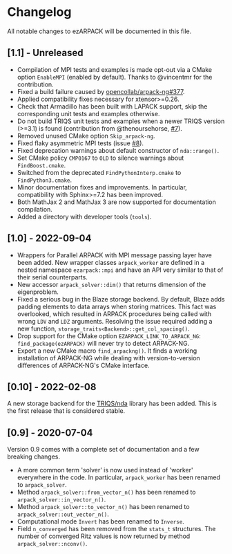 # Changelog

All notable changes to ezARPACK will be documented in this file.

## [1.1] - Unreleased

* Compilation of MPI tests and examples is made opt-out via a CMake option
  `EnableMPI` (enabled by default). Thanks to @vincentmr for the contribution.
* Fixed a build failure caused by
  [opencollab/arpack-ng#377](https://github.com/opencollab/arpack-ng/pull/377).
* Applied compatibility fixes necessary for xtensor>=0.26.
* Check that Armadillo has been built with LAPACK support, skip the
  corresponding unit tests and examples otherwise.
* Do not build TRIQS unit tests and examples when a newer TRIQS version (>=3.1)
  is found (contribution from @thenoursehorse,
  [#7](https://github.com/krivenko/ezARPACK/pull/7)).
* Removed unused CMake option `Skip_arpack-ng`.
* Fixed flaky asymmetric MPI tests
  (issue [#8](https://github.com/krivenko/ezARPACK/issues/8)).
* Fixed deprecation warnings about default constructor of `nda::range()`.
* Set CMake policy `CMP0167` to `OLD` to silence warnings about
  `FindBoost.cmake`.
* Switched from the deprecated `FindPythonInterp.cmake` to `FindPython3.cmake`.
* Minor documentation fixes and improvements. In particular, compatibility with
  Sphinx>=7.2 has been improved.
* Both MathJax 2 and MathJax 3 are now supported for documentation compilation.
* Added a directory with developer tools (`tools`).
  
## [1.0] - 2022-09-04

* Wrappers for Parallel ARPACK with MPI message passing layer have been added.
  New wrapper classes `arpack_worker` are defined in a nested namespace
  `ezarpack::mpi` and have an API very similar to that of their serial
  counterparts.
* New accessor `arpack_solver::dim()` that returns dimension of the eigenproblem.
* Fixed a serious bug in the Blaze storage backend. By default, Blaze adds
  padding elements to data arrays when storing matrices. This fact was
  overlooked, which resulted in ARPACK procedures being called with wrong `LDV`
  and `LDZ` arguments. Resolving the issue required adding a new function,
  `storage_traits<Backend>::get_col_spacing()`.
* Drop support for the CMake option `EZARPACK_LINK_TO_ARPACK_NG`:
  `find_package(ezARPACK)` will never try to detect ARPACK-NG.
* Export a new CMake macro `find_arpackng()`. It finds a working installation of
  ARPACK-NG while dealing with version-to-version differences of ARPACK-NG's
  CMake interface.

## [0.10] - 2022-02-08

A new storage backend for the [TRIQS/nda](https://github.com/TRIQS/nda) library
has been added. This is the first release that is considered stable.

## [0.9] - 2020-07-04

Version 0.9 comes with a complete set of documentation and a few breaking
changes.

* A more common term 'solver' is now used instead of 'worker' everywhere in the
  code. In particular, `arpack_worker` has been renamed to `arpack_solver`.
* Method `arpack_solver::from_vector_n()` has been renamed to
  `arpack_solver::in_vector_n()`.
* Method `arpack_solver::to_vector_n()` has been renamed to
  `arpack_solver::out_vector_n()`.
* Computational mode `Invert` has been renamed to `Inverse`.
* Field `n_converged` has been removed from the `stats_t` structures.
  The number of converged Ritz values is now returned by method
  `arpack_solver::nconv()`.
